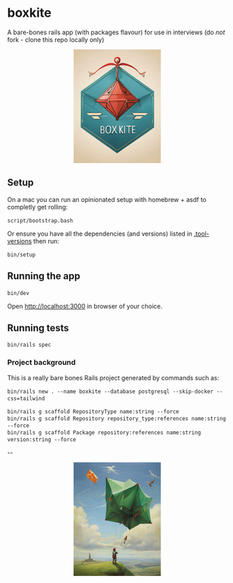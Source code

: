 # boxkite
A bare-bones rails app (with packages flavour) for use in interviews (do *not* fork - clone this repo locally only)

<p align="center">
  <img src="/app/assets/images/ruby_box_kite.jpg" width="200" />
</p>

## Setup

On a mac you can run an opinionated setup with homebrew + asdf to completly get rolling:

```
script/bootstrap.bash
```

Or ensure you have all the dependencies (and versions) listed in [.tool-versions](https://github.com/buildkite/boxkite/blob/main/.tool-versions) then run:

```
bin/setup
```

## Running the app

```
bin/dev
```

Open [http://localhost:3000](http://localhost:3000) in browser of your choice.

## Running tests

```
bin/rails spec
```

### Project background

This is a really bare bones Rails project generated by commands such as:

```
bin/rails new . --name boxkite --database postgresql --skip-docker --css=tailwind
```

```
bin/rails g scaffold RepositoryType name:string --force
bin/rails g scaffold Repository repository_type:references name:string --force
bin/rails g scaffold Package repository:references name:string version:string --force
```


--

<p align="center">
  <img src="/app/assets/images/fly_green_box_kite.jpg" width="200" />
</p>
